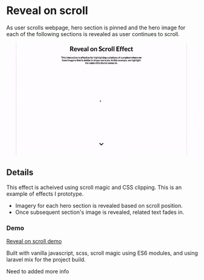 # Reveal on scroll

As user scrolls webpage, hero section is pinned and the hero image for each of the following sections is revealed as user continues to scroll.

![Reveal on scroll gif](resources/revealOnScroll.gif)

## Details

This effect is acheived using scroll magic and CSS clipping. This is an example of effects I prototype.

- Imagery for each hero section is revealed based on scroll position.
- Once subsequent section's image is revealed, related text fades in.

### Demo

[Reveal on scroll demo](https://bournecreative.github.io/bournecreative.revealOnScroll.io/)

Built with vanilla javascript, scss, scroll magic using ES6 modules, and using laravel mix for the project build.

Need to added more info
